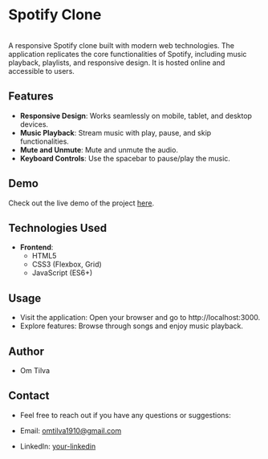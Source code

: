 # Spotify Clone
<br>
A responsive Spotify clone built with modern web technologies. The application replicates the core functionalities of Spotify, including music playback, playlists, and responsive design. It is hosted online and accessible to users.
<br>

## Features

- **Responsive Design**: Works seamlessly on mobile, tablet, and desktop devices.
- **Music Playback**: Stream music with play, pause, and skip functionalities.
- **Mute and Unmute**: Mute and unmute the audio.
- **Keyboard Controls**: Use the spacebar to pause/play the music.

## Demo

Check out the live demo of the project [here](https://melodix.freewebhostmost.com/).

## Technologies Used

- **Frontend**:
  - HTML5
  - CSS3 (Flexbox, Grid)
  - JavaScript (ES6+)
  
## Usage

- Visit the application: Open your browser and go to http://localhost:3000.
- Explore features: Browse through songs and enjoy music playback.

## Author
  - Om Tilva
  
## Contact

- Feel free to reach out if you have any questions or suggestions:

- Email: omtilva1910@gmail.com
- LinkedIn: [your-linkedin](https://www.linkedin.com/in/om-tilva1910)


